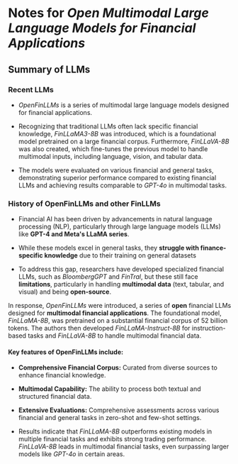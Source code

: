 # Notes for *Open Multimodal Large Language Models for Financial Applications*


## Summary of LLMs

### Recent LLMs

- *OpenFinLLMs* is a series of multimodal large language models designed for financial applications.

- Recognizing that traditional LLMs often lack specific financial knowledge, *FinLLaMA3-8B* was introduced, which is a foundational model pretrained on a large financial corpus. Furthermore, *FinLLaVA-8B* was also created, which fine-tunes the previous model to handle multimodal inputs, including language, vision, and tabular data.

- The models were evaluated on various financial and general tasks, demonstrating superior performance compared to existing financial LLMs and achieving results comparable to *GPT-4o* in multimodal tasks.


### History of OpenFinLLMs and other FinLLMs

- Financial AI has been driven by advancements in natural language processing (NLP), particularly through large language models (LLMs) like **GPT-4 and Meta's LLaMA series**.

- While these models excel in general tasks, they **struggle with finance-specific knowledge** due to their training on general datasets

- To address this gap, researchers have developed specialized financial LLMs, such as *BloombergGPT* and *FinTral*, but these still face **limitations**, particularly in handling **multimodal data** (text, tabular, and visual) and being **open-source**.

In response, *OpenFinLLMs* were introduced, a series of **open** financial LLMs designed for **multimodal financial applications**. The foundational model, *FinLLaMA-8B*, was pretrained on a substantial financial corpus of 52 billion tokens. The authors then developed *FinLLaMA-Instruct-8B* for instruction-based tasks and *FinLLaVA-8B* to handle multimodal financial data.


#### Key features of OpenFinLLMs include:

- **Comprehensive Financial Corpus:** Curated from diverse sources to enhance financial knowledge.

- **Multimodal Capability:** The ability to process both textual and structured financial data.

- **Extensive Evaluations:** Comprehensive assessments across various financial and general tasks in zero-shot and few-shot settings.

- Results indicate that *FinLLaMA-8B* outperforms existing models in multiple financial tasks and exhibits strong trading performance. *FinLLaVA-8B* leads in multimodal financial tasks, even surpassing larger models like *GPT-4o* in certain areas.